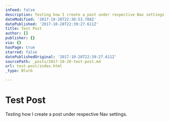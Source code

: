 ```yaml
---
inFeed: false
description: Testing how I create a post under respective Nav settings.
dateModified: '2017-10-28T22:38:53.788Z'
datePublished: '2017-10-28T22:39:27.611Z'
title: Test Post
author: []
publisher: {}
via: {}
hasPage: true
starred: false
datePublishedOriginal: '2017-10-28T22:39:27.611Z'
sourcePath: _posts/2017-10-28-test-post.md
url: test-post/index.html
_type: Blurb

---
```

# Test Post

Testing how I create a post under respective Nav settings.